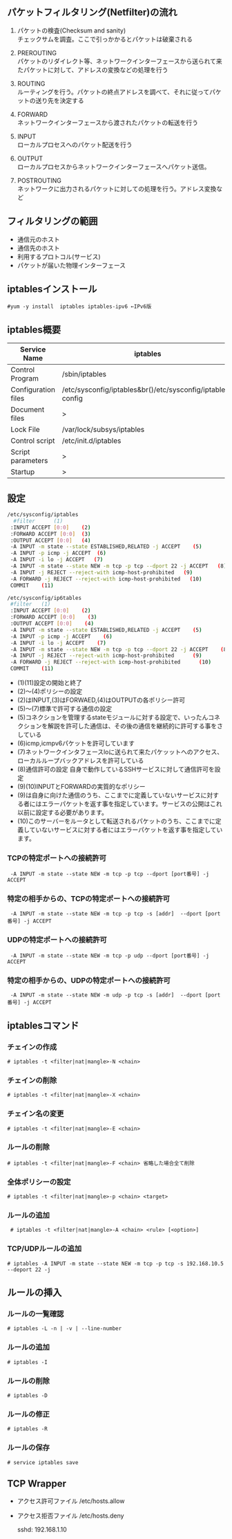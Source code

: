 ## パケットフィルタリング(Netfilter)の流れ

1. パケットの検査(Checksum and sanity)  
チェックサムを調査。ここで引っかかるとパケットは破棄される

2. PREROUTING  
パケットのリダイレクト等、ネットワークインターフェースから送られて来たパケットに対して、アドレスの変換などの処理を行う

3. ROUTING  
ルーティングを行う。パケットの終点アドレスを調べて、それに従ってパケットの送り先を決定する

4. FORWARD  
ネットワークインターフェースから渡されたパケットの転送を行う

5. INPUT  
ローカルプロセスへのパケット配送を行う

6.  OUTPUT  
ローカルプロセスからネットワークインターフェースへパケット送信。

7.  POSTROUTING  
ネットワークに出力されるパケットに対しての処理を行う。アドレス変換など

## フィルタリングの範囲

- 通信元のホスト
- 通信先のホスト
- 利用するプロトコル(サービス)
- パケットが届いた物理インターフェース

## iptablesインストール

```console
#yum -y install  iptables iptables-ipv6 ←IPv6版
```

## iptables概要

|Service Name|iptables|ip6tables|
|------------|--------|---------|
|Control Program|/sbin/iptables|/sbin/ip6tables|
|Configuration files|/etc/sysconfig/iptables&br()/etc/sysconfig/iptables-config|/etc/sysconfig/ip6tables&br()/etc/sysconfig/ip6tables-config|
|Document files|>|/user/share/doc/iptables-1.4.7|
|Lock File|/var/lock/subsys/iptables|/var/lock/subsys/iptables|
|Control script|/etc/init.d/iptables|/etc/init.d/ip6tables|
|Script parameters|>|start stop restart fore^reload condrestart try-restart status panic save|
|Startup|>|2 3 4 5 / 08 92|

## 設定

```sh
/etc/sysconfig/iptables
  #filter      (1)
 :INPUT ACCEPT [0:0]    (2)
 :FORWARD ACCEPT [0:0]  (3)
 :OUTPUT ACCEPT [0:0]   (4)
 -A INPUT -m state --state ESTABLISHED,RELATED -j ACCEPT    (5)
 -A INPUT -p icmp -j ACCEPT  (6)
 -A INPUT -i lo -j ACCEPT   (7)
 -A INPUT -m state --state NEW -m tcp -p tcp --dport 22 -j ACCEPT   (8)
 -A INPUT -j REJECT --reject-with icmp-host-prohibited   (9)
 -A FORWARD -j REJECT --reject-with icmp-host-prohibited   (10)
 COMMIT    (11)
```

```sh
/etc/sysconfig/ip6tables
 #filter   (1)
 :INPUT ACCEPT [0:0]    (2)
 :FORWARD ACCEPT [0:0]    (3)
 :OUTPUT ACCEPT [0:0]    (4)
 -A INPUT -m state --state ESTABLISHED,RELATED -j ACCEPT    (5)
 -A INPUT -p icmp -j ACCEPT    (6)
 -A INPUT -i lo -j ACCEPT    (7)
 -A INPUT -m state --state NEW -m tcp -p tcp --dport 22 -j ACCEPT    (8)
 -A INPUT -j REJECT --reject-with icmp-host-prohibited      (9)
 -A FORWARD -j REJECT --reject-with icmp-host-prohibited      (10)
 COMMIT    (11)
```

- (1)(11)設定の開始と終了
- (2)〜(4)ポリシーの設定
- (2)はINPUT,(3)はFORWAED,(4)はOUTPUTの各ポリシー許可
- (5)〜(7)標準で許可する通信の設定
- (5)コネクションを管理するstateモジュールに対する設定で、いったんコネクションを解説を許可した通信は、その後の通信を継続的に許可する事をさしている
- (6)icmp,icmpv6パケットを許可しています
- (7)ネットワークインタフェースloに送られて来たパケッットへのアクセス、ローカルループバックアドレスを許可している
- (8)通信許可の設定
自身で動作しているSSHサービスに対して通信許可を設定
- (9)(10)INPUTとFORWARDの実質的なポリシー
- (9)は自身に向けた通信のうち、ここまでに定義していないサービスに対する者にはエラーパケットを返す事を指定しています。サービスの公開はこれ以前に設定する必要があります。
- (10)このサーバーをルータとして転送されるパケットのうち、ここまでに定義していないサービスに対する者にはエラーパケットを返す事を指定しています。

### TCPの特定ポートへの接続許可

```console
 -A INPUT -m state --state NEW -m tcp -p tcp --dport [port番号] -j ACCEPT
```

### 特定の相手からの、TCPの特定ポートへの接続許可

```console
 -A INPUT -m state --state NEW -m tcp -p tcp -s [addr]  --dport [port番号] -j ACCEPT
```

### UDPの特定ポートへの接続許可

```console
 -A INPUT -m state --state NEW -m tcp -p udp --dport [port番号] -j ACCEPT
```

### 特定の相手からの、UDPの特定ポートへの接続許可

```console
 -A INPUT -m state --state NEW -m udp -p tcp -s [addr]  --dport [port番号] -j ACCEPT
```

## iptablesコマンド

### チェインの作成

```console
# iptables -t <filter|nat|mangle>-N <chain>
```

### チェインの削除

```console
# iptables -t <filter|nat|mangle>-X <chain>
```

### チェイン名の変更

```console
# iptables -t <filter|nat|mangle>-E <chain>
```

### ルールの削除

```console
# iptables -t <filter|nat|mangle>-F <chain> 省略した場合全て削除
```

### 全体ポリシーの設定

```console
# iptables -t <filter|nat|mangle>-p <chain> <target>
```

### ルールの追加

```console
 # iptables -t <filter|nat|mangle>-A <chain> <rule> [<option>]
```

### TCP/UDPルールの追加

```console
# iptables -A INPUT -m state --state NEW -m tcp -p tcp -s 192.168.10.5 --deport 22 -j
```

## ルールの挿入

### ルールの一覧確認

```console
# iptables -L -n | -v | --line-number
```

### ルールの追加

```console
# iptables -I
```

### ルールの削除

```console
# iptables -D
```

### ルールの修正

```console
# iptables -R
```
### ルールの保存

```console
# service iptables save
```

## TCP Wrapper

- アクセス許可ファイル /etc/hosts.allow
- アクセス拒否ファイル /etc/hosts.deny

    sshd: 192.168.1.10
